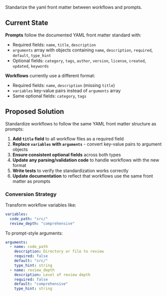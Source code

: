 Standarize the yaml front matter between workflows and prompts.

## Current State

**Prompts** follow the documented YAML front matter standard with:
- Required fields: `name`, `title`, `description`
- `arguments` array with objects containing `name`, `description`, `required`, `default`, `type_hint`
- Optional fields: `category`, `tags`, `author`, `version`, `license`, `created`, `updated`, `keywords`

**Workflows** currently use a different format:
- Required fields: `name`, `description` (missing `title`)
- `variables` key-value pairs instead of `arguments` array
- Same optional fields: `category`, `tags`

## Proposed Solution

Standardize workflows to follow the same YAML front matter structure as prompts:

1. **Add `title` field** to all workflow files as a required field
2. **Replace `variables` with `arguments`** - convert key-value pairs to argument objects
3. **Ensure consistent optional fields** across both types
4. **Update any parsing/validation code** to handle workflows with the new format
5. **Write tests** to verify the standardization works correctly
6. **Update documentation** to reflect that workflows use the same front matter as prompts

### Conversion Strategy

Transform workflow variables like:
```yaml
variables:
  code_path: "src/"
  review_depth: "comprehensive"
```

To prompt-style arguments:
```yaml
arguments:
  - name: code_path
    description: Directory or file to review
    required: false
    default: "src/"
    type_hint: string
  - name: review_depth
    description: Level of review depth
    required: false
    default: "comprehensive"
    type_hint: string
```